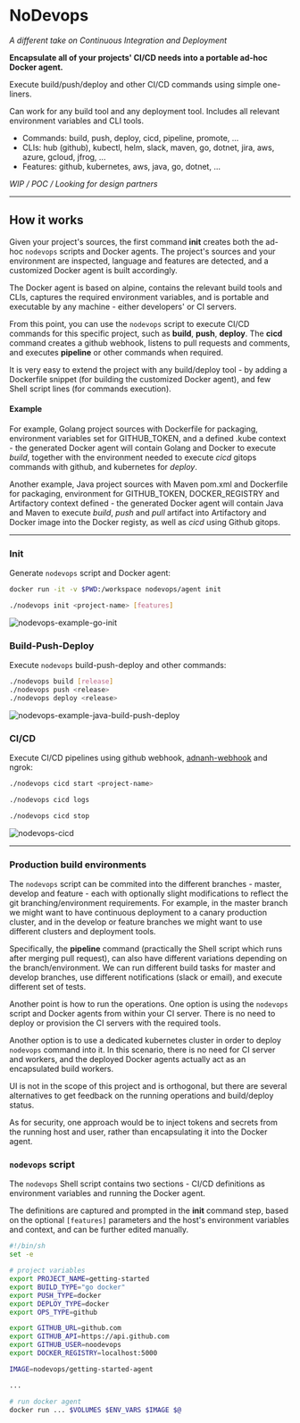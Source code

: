 # NoDevops

_A different take on Continuous Integration and Deployment_

**Encapsulate all of your projects' CI/CD needs into a portable ad-hoc Docker agent.**

Execute build/push/deploy and other CI/CD commands using simple one-liners.

Can work for any build tool and any deployment tool. Includes all relevant environment variables and CLI tools.

- Commands: build, push, deploy, cicd, pipeline, promote, ...
- CLIs: hub (github), kubectl, helm, slack, maven, go, dotnet, jira, aws, azure, gcloud, jfrog, ...
- Features: github, kubernetes, aws, java, go, dotnet, ...

_WIP / POC / Looking for design partners_

----

## How it works

Given your project's sources, the first command **init** creates both the ad-hoc `nodevops` scripts and Docker agents. 
The project's sources and your environment are inspected, language and features are detected, and a customized Docker agent is built accordingly.

The Docker agent is based on alpine, contains the relevant build tools and CLIs, captures the required environment variables, and is portable and executable by any machine - either developers' or CI servers.

From this point, you can use the `nodevops` script to execute CI/CD commands for this specific project, such as **build**, **push**, **deploy**. The **cicd** command creates a github webhook, listens to pull requests and comments, and executes **pipeline** or other commands when required.

It is very easy to extend the project with any build/deploy tool - by adding a Dockerfile snippet (for building the customized Docker agent), and few Shell script lines (for commands execution).

#### Example
For example, Golang project sources with Dockerfile for packaging, environment variables set for GITHUB_TOKEN, and a defined .kube context - the generated Docker agent will contain Golang and Docker to execute _build_, together with the environment needed to execute _cicd_ gitops commands with github, and kubernetes for _deploy_.

Another example, Java project sources with Maven pom.xml and Dockerfile for packaging, environment for GITHUB_TOKEN, DOCKER_REGISTRY and Artifactory context defined - the generated Docker agent will contain Java and Maven to execute _build_, _push_ and _pull_ artifact into Artifactory and Docker image into the Docker registy, as well as _cicd_ using Github gitops.

----

### Init
Generate `nodevops` script and Docker agent:
```bash
docker run -it -v $PWD:/workspace nodevops/agent init

./nodevops init <project-name> [features]
```

![nodevops-example-go-init](https://user-images.githubusercontent.com/2588829/53689563-830e1f00-3d8b-11e9-9420-46ff8947124f.gif)

### Build-Push-Deploy
Execute `nodevops` build-push-deploy and other commands:
```bash
./nodevops build [release]
./nodevops push <release>
./nodevops deploy <release>
```

![nodevops-example-java-build-push-deploy](https://user-images.githubusercontent.com/2588829/53689687-bc478e80-3d8d-11e9-94d6-29d066304826.gif)

### CI/CD
Execute CI/CD pipelines using github webhook, [adnanh-webhook](https://github.com/adnanh/webhook) and ngrok:
```bash
./nodevops cicd start <project-name>

./nodevops cicd logs

./nodevops cicd stop
```

![nodevops-cicd](https://user-images.githubusercontent.com/2588829/53676700-ad52d480-3cd8-11e9-9b9b-758787665032.gif)

----

### Production build environments
The `nodevops` script can be commited into the different branches - master, develop and feature - each with optionally slight modifications to reflect the git branching/environment requirements. For example, in the master branch we might want to have continuous deployment to a canary production cluster, and in the develop or feature branches we might want to use different clusters and deployment tools.

Specifically, the **pipeline** command (practically the Shell script which runs after merging pull request), can also have different variations depending on the branch/environment. We can run different build tasks for master and develop branches, use different notifications (slack or email), and execute different set of tests. 

Another point is how to run the operations. One option is using the `nodevops` script and Docker agents from within your CI server. There is no need to deploy or provision the CI servers with the required tools. 

Another option is to use a dedicated kubernetes cluster in order to deploy `nodevops` command into it. In this scenario, there is no need for CI server and workers, and the deployed Docker agents actually act as an encapsulated build workers.

UI is not in the scope of this project and is orthogonal, but there are several alternatives to get feedback on the running operations and build/deploy status.

As for security, one approach would be to inject tokens and secrets from the running host and user, rather than encapsulating it into the Docker agent.

### `nodevops` script
The `nodevops` Shell script contains two sections - CI/CD definitions as environment variables and running the Docker agent.

The definitions are captured and prompted in the **init** command step, based on the optional `[features]` parameters and the host's environment variables and context, and can be further edited manually.

```bash
#!/bin/sh
set -e

# project variables
export PROJECT_NAME=getting-started
export BUILD_TYPE="go docker"
export PUSH_TYPE=docker
export DEPLOY_TYPE=docker
export OPS_TYPE=github

export GITHUB_URL=github.com
export GITHUB_API=https://api.github.com
export GITHUB_USER=noodevops
export DOCKER_REGISTRY=localhost:5000

IMAGE=nodevops/getting-started-agent

...

# run docker agent
docker run ... $VOLUMES $ENV_VARS $IMAGE $@
```
